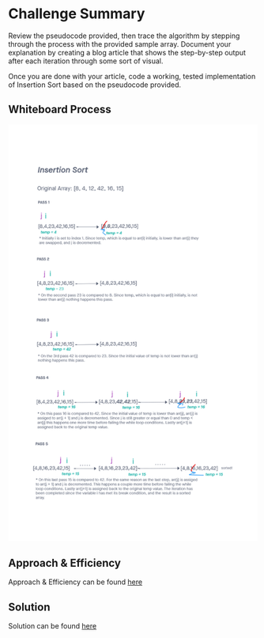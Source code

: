# Challenge Summary
<!-- Description of the challenge -->
Review the pseudocode provided, then trace the algorithm by stepping through the process with the provided sample array. Document your explanation by creating a blog article that shows the step-by-step output after each iteration through some sort of visual.

Once you are done with your article, code a working, tested implementation of Insertion Sort based on the pseudocode provided.

## Whiteboard Process

![Insertion Sort](./insertionSort.png)

## Approach & Efficiency

Approach & Efficiency can be found [here](./BLOG.md)

## Solution

Solution can be found [here](./BLOG.md)
